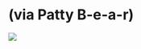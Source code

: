 <!--
id: 12947298
link: http://tumblr.atmos.org/post/12947298/via-patty-b-e-a-r
slug: via-patty-b-e-a-r
date: Mon Sep 24 2007 09:26:46 GMT-0700 (PDT)
publish: 2007-09-024
tags: 
title: (via Patty B-e-a-r)
-->


(via Patty B-e-a-r)
===================

![](http://31.media.tumblr.com/12947298_500.jpg)

